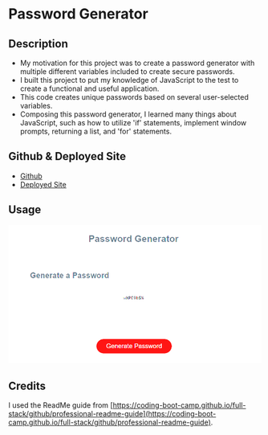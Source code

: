 # Password Generator

## Description

- My motivation for this project was to create a password generator with multiple different variables included to create secure passwords.
- I built this project to put my knowledge of JavaScript to the test to create a functional and useful application.
- This code creates unique passwords based on several user-selected variables.
- Composing this password generator, I learned many things about JavaScript, such as how to utilize 'if' statements, implement window prompts, returning a list, and 'for' statements.

## Github & Deployed Site
- [Github](https://github.com/Celyph)
- [Deployed Site](https://celyph.github.io/portfolio-1/)

## Usage

![Screenshot of the deployed website.](images/screenshot.png)


## Credits

I used the ReadMe guide from [https://coding-boot-camp.github.io/full-stack/github/professional-readme-guide](https://coding-boot-camp.github.io/full-stack/github/professional-readme-guide).
